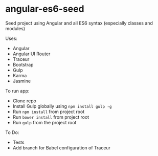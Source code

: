 
angular-es6-seed
================

Seed project using Angular and all ES6 syntax (especially classes and modules)

Uses:

* Angular
* Angular UI Router
* Traceur
* Bootstrap
* Gulp
* Karma
* Jasmine


To run app:

* Clone repo
* Install Gulp globally using `npm install gulp -g`
* Run `npm install` from project root
* Run `bower install` from project root
* Run `gulp` from the project root



To Do:

* Tests
* Add branch for Babel configuration of Traceur

